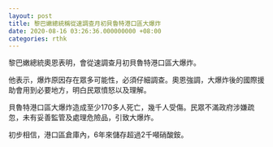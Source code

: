 ```yaml
---
layout: post
title: 黎巴嫩總統稱從速調查月初貝魯特港口區大爆炸
date: 2020-08-16 03:26:36.000000000 +08:00
categories: rthk
---
```


黎巴嫩總統奧恩表明，會從速調查月初貝魯特港口區大爆炸。

他表示，爆炸原因存在眾多可能性，必須仔細調查。奧恩強調，大爆炸後的國際援助會用到必要地方，明白民眾憤怒以及理解。

貝魯特港口區大爆炸造成至少170多人死亡，幾千人受傷。民眾不滿政府涉嫌疏忽，未有妥善監管及處理危險品，引致大爆炸。

初步相信，港口區倉庫內，6年來儲存超過2千噸硝酸銨。
